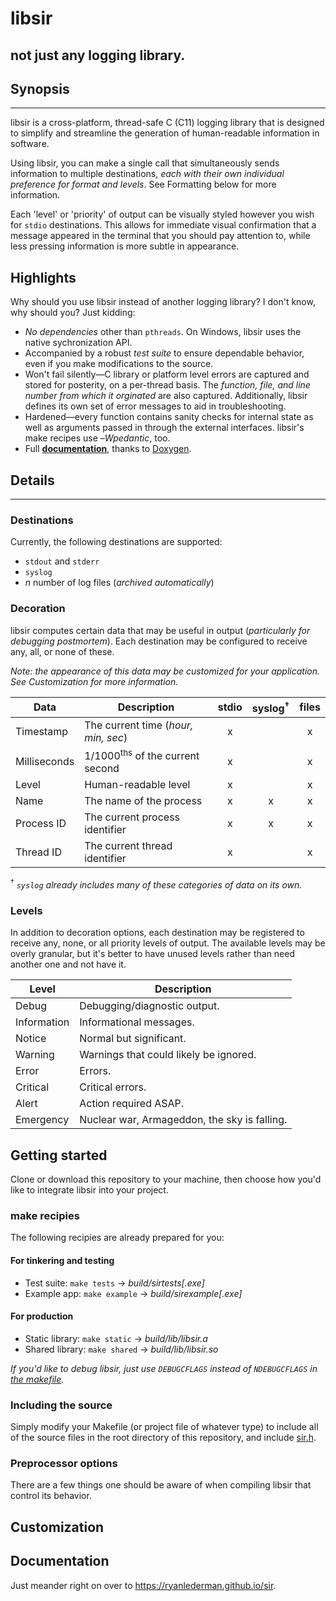 # libsir

## not just any logging library.

## Synopsis

---

libsir is a cross-platform, thread-safe C (C11) logging library that is designed to simplify and streamline the generation of human-readable information in software.

Using libsir, you can make a single call that simultaneously sends information to multiple destinations, _each with their own individual preference for format and levels_. See Formatting below for more information.

Each 'level' or 'priority' of output can be visually styled however you wish for `stdio` destinations. This allows for immediate visual confirmation that a message appeared in the terminal that you should pay attention to, while less pressing information is more subtle in appearance.

## Highlights

Why should you use libsir instead of another logging library? I don't know, why should you? Just kidding:

- _No dependencies_ other than `pthreads`. On Windows, libsir uses the native sychronization API.
- Accompanied by a robust _test suite_ to ensure dependable behavior, even if you make modifications to the source.
- Won't fail silently&mdash;C library or platform level errors are captured and stored for posterity, on a per-thread basis. The _function, file, and line number from which it orginated_ are also captured. Additionally, libsir defines its own set of error messages to aid in troubleshooting.
- Hardened&mdash;every function contains sanity checks for internal state as well as arguments passed in through the external interfaces. libsir's make recipes use &ndash;_Wpedantic_, too.
- Full **[documentation](https://ryanlederman.github.io/sir)**, thanks to [Doxygen](http://www.stack.nl/~dimitri/doxygen/manual/index.html).

## Details
---

### Destinations

Currently, the following destinations are supported:

- `stdout` and `stderr`
- `syslog`
- _n_ number of log files (_archived automatically_)

### Decoration

libsir computes certain data that may be useful in output (_particularly for debugging postmortem_). Each destination may be configured to receive any, all, or none of these.

_Note: the appearance of this data may be customized for your application. See Customization for more information._


Data             |  Description                      | stdio | syslog<sup>†</sup> | files
---------------- | --------------------------------  | :---: | :-----:            | :----:
Timestamp        | The current time (_hour, min, sec_) | x     |                    | x
Milliseconds     | 1/1000<sup>ths</sup> of the current second    | x     |                    | x
Level            | Human-readable level              | x     |                    | x
Name             | The name of the process           | x     | x                  | x
Process ID       | The current process identifier    | x     | x                  | x
Thread ID        | The current thread identifier     | x     |                    | x

<sup>†</sup> _`syslog` already includes many of these categories of data on its own._

### Levels

In addition to decoration options, each destination may be registered to receive any, none, or all priority levels of output. The available levels may be overly granular, but it's better to have unused levels rather than need another one and not have it.

Level       | Description
----------- | --------------------------------------
Debug       | Debugging/diagnostic output.
Information | Informational messages.
Notice      | Normal but significant.
Warning     | Warnings that could likely be ignored.
Error       | Errors.
Critical    | Critical errors.
Alert       | Action required ASAP.
Emergency   | Nuclear war, Armageddon, the sky is falling.

## Getting started

Clone or download this repository to your machine, then choose how you'd like to integrate libsir into your project.

### make recipies

The following recipies are already prepared for you:

#### For tinkering and testing

- Test suite: `make tests` -> _build/sirtests[.exe]_
- Example app: `make example` -> _build/sirexample[.exe]_

#### For production

- Static library: `make static` -> _build/lib/libsir.a_
- Shared library: `make shared` -> _build/lib/libsir.so_

_If you'd like to debug libsir, just use `DEBUGCFLAGS` instead of `NDEBUGCFLAGS` in [the makefile](Makefile)._

### Including the source

Simply modify your Makefile (or project file of whatever type) to include all of the source files in the root directory of this repository, and include [sir.h](../sir.h).

### Preprocessor options

There are a few things one should be aware of when compiling libsir that control its behavior.

## Customization

## Documentation

Just meander right on over to <https://ryanlederman.github.io/sir>.
